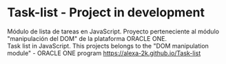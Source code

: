# Task-list - Project in development
Módulo de lista de tareas en JavaScript. Proyecto perteneciente al módulo "manipulación del DOM" de la plataforma ORACLE ONE.<br>
Task list in JavaScript. This projects belongs to the "DOM manipulation module" - ORACLE ONE program
https://alexa-2k.github.io/Task-list
